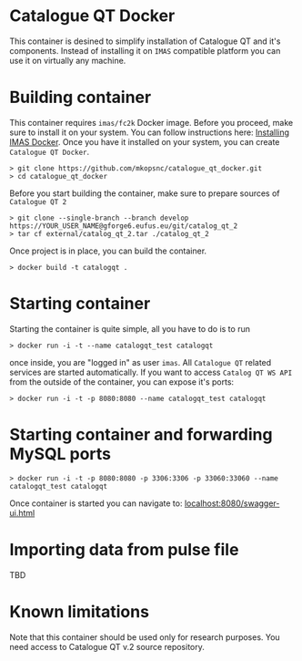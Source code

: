 # Catalogue QT Docker

This container is desined to simplify installation of Catalogue QT and it's components. Instead of installing it on `IMAS` compatible platform you can use it on virtually any machine.

# Building container

This container requires `imas/fc2k` Docker image. Before you proceed, make sure to install it on your system. You can follow instructions here: [Installing IMAS Docker](https://docs.psnc.pl/display/WFMS/IMAS+@+Docker). Once you have it installed on your system, you can create `Catalogue QT Docker`.

```
> git clone https://github.com/mkopsnc/catalogue_qt_docker.git
> cd catalogue_qt_docker
```

Before you start building the container, make sure to prepare sources of `Catalogue QT 2`

```
> git clone --single-branch --branch develop https://YOUR_USER_NAME@gforge6.eufus.eu/git/catalog_qt_2 
> tar cf external/catalog_qt_2.tar ./catalog_qt_2
```

Once project is in place, you can build the container.

```
> docker build -t catalogqt .
```

# Starting container

Starting the container is quite simple, all you have to do is to run

```
> docker run -i -t --name catalogqt_test catalogqt
```

once inside, you are "logged in" as user `imas`. All `Catalogue QT` related services are started automatically. If you want to access `Catalog QT WS API` from the outside of the container, you can expose it's ports:

```
> docker run -i -t -p 8080:8080 --name catalogqt_test catalogqt
```

# Starting container and forwarding MySQL ports

```
> docker run -i -t -p 8080:8080 -p 3306:3306 -p 33060:33060 --name catalogqt_test catalogqt
```

Once container is started you can navigate to: [localhost:8080/swagger-ui.html](http://localhost:8080/swagger-ui.html)

# Importing data from pulse file

TBD

# Known limitations

Note that this container should be used only for research purposes. You need access to Catalogue QT v.2 source repository.
